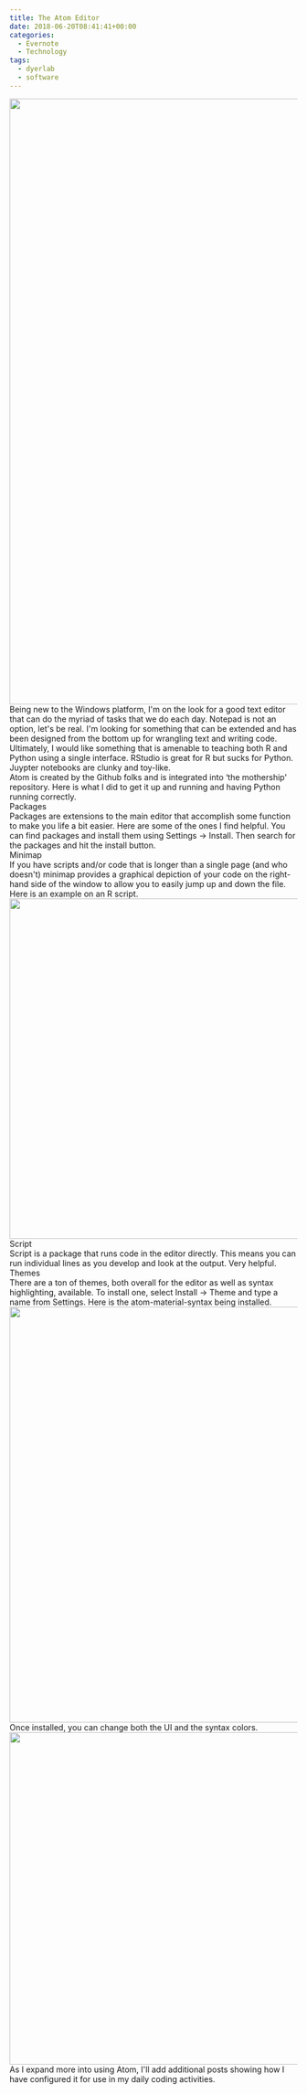 ```yaml
---
title: The Atom Editor
date: 2018-06-20T08:41:41+00:00
categories:
  - Evernote
  - Technology
tags:
  - dyerlab
  - software
---
```

<div>
  <img src="https://locker.ifttt.com/v2/6471854/1529502098516-7188915696ef52db/b4eb36ac38277ba03d724b9255d610d0490c0037bbab93a0d59e2ba8987154d4/285507c1-07ef-4cb0-b0fa-4bfb29559dd0?sharing_key=cb9e9fcf4c6fa73363e076a3fdefe1dc" width="1214" height="1061" />
</div>


<div>
  Being new to the Windows platform, I'm on the look for a good text editor that can do the myriad of tasks that we do each day.  Notepad is not an option, let's be real.  I'm looking for something that can be extended and has been designed from the bottom up for wrangling text and writing code.  Ultimately, I would like something that is amenable to teaching both R and Python using a single interface.  RStudio is great for R but sucks for Python.  Juypter notebooks are clunky and toy-like.
</div>

<div>
   
</div>

<div>
  Atom is created by the Github folks and is integrated into &#8216;the mothership' repository.  Here is what I did to get it up and running and having Python running correctly.
</div>

<div>
   
</div>

<div>
  Packages
</div>

<div>
   
</div>

<div>
  Packages are extensions to the main editor that accomplish some function to make you life a bit easier.  Here are some of the ones I find helpful.   You can find packages and install them using Settings -> Install.  Then search for the packages and hit the install button.  
</div>

<div>
   
</div>

<div>
  Minimap
</div>

<div>
   
</div>

<div>
  If you have scripts and/or code that is longer than a single page (and who doesn't) minimap provides a graphical depiction of your code on the right-hand side of the window to allow you to easily jump up and down the file.  Here is an example on an R script.
</div>

<div>
   
</div>

<div>
  <img src="https://locker.ifttt.com/v2/6471854/1529502099224-b5ebe3e5af2fa6b9/63e8f13843558c57eac9fa528a99b904adf1792277ecd52805b8864609680b27/376b6252-244d-433a-8559-6def74b4e578?sharing_key=8ad680ffdbeff320cd1567f4d10c7369" width="908" height="596" />
</div>

<div>
   
</div>

<div>
  Script
</div>

<div>
   
</div>

<div>
  Script is a package that runs code in the editor directly.  This means you can run individual lines as you develop and look at the output.  Very helpful.
</div>

<div>
   
</div>

<div>
  Themes
</div>

<div>
   
</div>

<div>
  There are a ton of themes, both overall for the editor as well as syntax highlighting, available.  To install one, select Install -> Theme and type a name from Settings.  Here is the atom-material-syntax being installed.
</div>

<div>
   
</div>

<div>
  <img src="https://locker.ifttt.com/v2/6471854/1529502099863-a9c4f8ee83cf54a1/0232f9fb30b4ddc6a99d0f712d0f3c17fa0481311beb20a7bb976d97c79709ce/6a4cef59-9275-4d33-8dd5-9edc284f9e4d?sharing_key=d7b4f369f60df59e985da85253f411ad" width="695" height="728" />
</div>

<div>
   
</div>

<div>
  Once installed, you can change both the UI and the syntax colors.
</div>

<div>
   
</div>

<div>
  <img src="https://locker.ifttt.com/v2/6471854/1529502100357-3c53f43e1e3284f9/d868a580869d96c7a6f26d7e52f90095a4ad485e84b989dfa284f989d12c7da0/0f968f10-37e2-4853-8d94-c0bd7f4b70b3?sharing_key=24ddcb1dd80ff3721f860c8d4e5873dd" width="931" height="582" />
</div>

<div>
   
</div>

<div>
   
</div>

<div>
  As I expand more into using Atom, I'll add additional posts showing how I have configured it for use in my daily coding activities.
</div>

<div>
   
</div>

<div>
   
</div>

<div>
   
</div>
